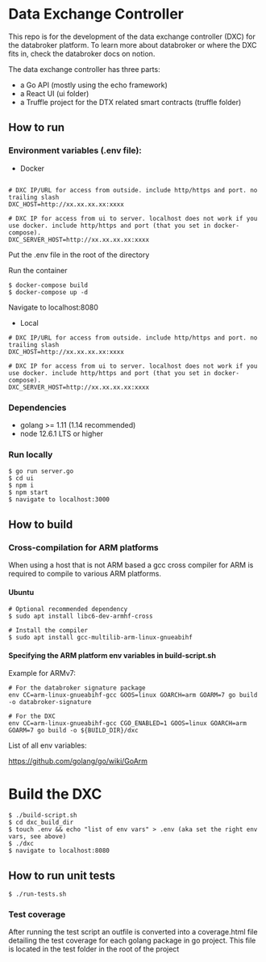 # Data Exchange Controller

This repo is for the development of the data exchange controller (DXC) for the databroker platform. To learn more about databroker or where the DXC fits in, check the databroker docs on notion.

The data exchange controller has three parts:

- a Go API (mostly using the echo framework)
- a React UI (ui folder)
- a Truffle project for the DTX related smart contracts (truffle folder)

## How to run

### Environment variables (.env file):

- Docker

```

# DXC IP/URL for access from outside. include http/https and port. no trailing slash
DXC_HOST=http://xx.xx.xx.xx:xxxx

# DXC IP for access from ui to server. localhost does not work if you use docker. include http/https and port (that you set in docker-compose).
DXC_SERVER_HOST=http://xx.xx.xx.xx:xxxx

```

Put the .env file in the root of the directory

Run the container

```
$ docker-compose build
$ docker-compose up -d
```

Navigate to localhost:8080

- Local

```
# DXC IP/URL for access from outside. include http/https and port. no trailing slash
DXC_HOST=http://xx.xx.xx.xx:xxxx

# DXC IP for access from ui to server. localhost does not work if you use docker. include http/https and port (that you set in docker-compose).
DXC_SERVER_HOST=http://xx.xx.xx.xx:xxxx
```

### Dependencies

- golang >= 1.11 (1.14 recommended)
- node 12.6.1 LTS or higher

### Run locally

```
$ go run server.go
$ cd ui
$ npm i
$ npm start
$ navigate to localhost:3000
```

## How to build

### Cross-compilation for ARM platforms

When using a host that is not ARM based a gcc cross compiler for ARM is required to compile to various ARM platforms.

#### Ubuntu

```
# Optional recommended dependency
$ sudo apt install libc6-dev-armhf-cross

# Install the compiler
$ sudo apt install gcc-multilib-arm-linux-gnueabihf
```

#### Specifying the ARM platform env variables in build-script.sh

Example for ARMv7:

```
# For the databroker signature package
env CC=arm-linux-gnueabihf-gcc GOOS=linux GOARCH=arm GOARM=7 go build -o databroker-signature

# For the DXC
env CC=arm-linux-gnueabihf-gcc CGO_ENABLED=1 GOOS=linux GOARCH=arm GOARM=7 go build -o ${BUILD_DIR}/dxc
```

List of all env variables:

https://github.com/golang/go/wiki/GoArm

# Build the DXC

```
$ ./build-script.sh
$ cd dxc_build_dir
$ touch .env && echo "list of env vars" > .env (aka set the right env vars, see above)
$ ./dxc
$ navigate to localhost:8080
```

## How to run unit tests

```
$ ./run-tests.sh
```

### Test coverage

After running the test script an outfile is converted into a coverage.html file detailing the test coverage for each golang package in go project. This file is located in the test folder in the root of the project

